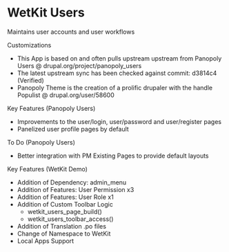 WetKit Users
==============
Maintains user accounts and user workflows

Customizations
* This App is based on and often pulls upstream upstream from Panopoly Users @ drupal.org/project/panopoly_users
* The latest upstream sync has been checked against commit: d3814c4 (Verified)
* Panopoly Theme is the creation of a prolific drupaler with the handle Populist @ drupal.org/user/58600

Key Features (Panopoly Users)
* Improvements to the user/login, user/password and user/register pages
* Panelized user profile pages by default

To Do (Panopoly Users)
* Better integration with PM Existing Pages to provide default layouts

Key Features (WetKit Demo)
* Addition of Dependency: admin_menu
* Addition of Features: User Permission x3
* Addition of Features: User Role x1
* Addition of Custom Toolbar Logic
    - wetkit_users_page_build()
    - wetkit_users_toolbar_access()
* Addition of Translation .po files
* Change of Namespace to WetKit
* Local Apps Support
